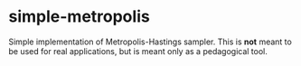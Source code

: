 # simple-metropolis

Simple implementation of Metropolis-Hastings sampler. This is **not** meant to be used for real applications, but is meant only as a pedagogical tool.
